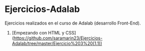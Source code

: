 # Ejercicios-Adalab
Ejercicios realizados en el curso de Adalab (desarrollo Front-End).

1. [Empezando con HTML y CSS] (https://github.com/saramarin23/Ejercicios-Adalab/tree/master/Ejercicio%203%20(1.1))
